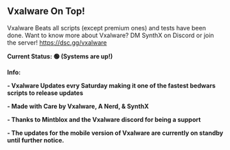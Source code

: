 **Vxalware On Top!**
--------------------------------------------------------------------------
Vxalware Beats all scripts (except premium ones) and tests have been done.
Want to know more about Vxalware? DM SynthX on Discord or join the server!
https://dsc.gg/vxalware

**Current Status: 🟢 (Systems are up!)**

**Info:**

**- Vxalware Updates evry Saturday making it one of the fastest bedwars scripts to release updates**

**- Made with Care by Vxalware, A Nerd, & SynthX**

**- Thanks to Mintblox and the Vxalware discord for being a support**

**- The updates for the mobile version of Vxalware are currently on standby until further notice.**
